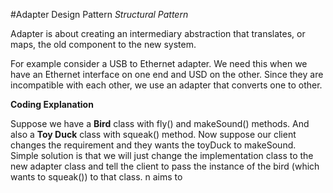 #Adapter Design Pattern 
*Structural Pattern*

Adapter is about creating an intermediary abstraction that translates, or maps, the old component to the new system.

For example consider a USB to Ethernet adapter. We need this when we have an Ethernet interface on one end and USD on the other. Since they are incompatible with each other, we use an adapter 
that converts one to other.

**Coding Explanation**

Suppose we have a **Bird** class with fly() and makeSound() methods. And also a **Toy Duck** class with squeak() method.
Now suppose our client changes the requirement and they wants the toyDuck to makeSound.
Simple solution  is that we will just change the implementation class to the new adapter class and tell the client to pass the instance of the bird (which wants to squeak()) to that class.
n aims to 